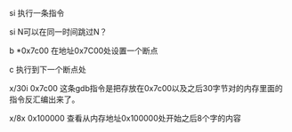 si 执行一条指令

si N可以在同一时间跳过N？

b *0x7c00 在地址0x7C00处设置一个断点

c 执行到下一个断点处

x/30i 0x7c00 这条gdb指令是把存放在0x7c00以及之后30字节对的内存里面的指令反汇编出来了。

x/8x 0x100000 查看从内存地址0x100000处开始之后8个字的内容



